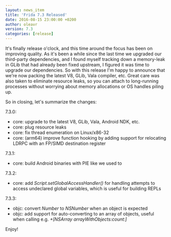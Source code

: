 ```yaml
---
layout: news_item
title: 'Frida 7.3 Released'
date: 2016-08-15 23:00:00 +0200
author: oleavr
version: 7.3
categories: [release]
---
```


It's finally release o'clock, and this time around the focus has been on
improving quality. As it's been a while since the last time we upgraded our
third-party dependencies, and I found myself tracking down a memory-leak in GLib
that had already been fixed upstream, I figured it was time to upgrade our
dependencies. So with this release I'm happy to announce that we're now packing
the latest V8, GLib, Vala compiler, etc. Great care was also taken to eliminate
resource leaks, so you can attach to long-running processes without worrying
about memory allocations or OS handles piling up.

So in closing, let's summarize the changes:

7.3.0:

- core: upgrade to the latest V8, GLib, Vala, Android NDK, etc.
- core: plug resource leaks
- core: fix thread enumeration on Linux/x86-32
- core: (arm64) improve function hooking by adding support for relocating LDRPC
        with an FP/SIMD destination register

7.3.1:

- core: build Android binaries with PIE like we used to

7.3.2:

- core: add *Script.setGlobalAccessHandler()* for handling attempts to access
        undeclared global variables, which is useful for building REPLs

7.3.3:

- objc: convert *Number* to *NSNumber* when an object is expected
- objc: add support for auto-converting to an array of objects, useful when
        calling e.g. *+[NSArray arrayWithObjects:count:]*

Enjoy!

